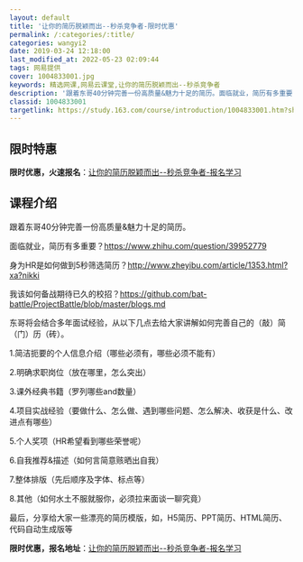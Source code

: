 ```yaml
---
layout: default
title: '让你的简历脱颖而出--秒杀竞争者-限时优惠'
permalink: /:categories/:title/
categories: wangyi2
date: 2019-03-24 12:18:00
last_modified_at: 2022-05-23 02:09:44
tags: 网易提供
cover: 1004833001.jpg
keywords: 精选网课,网易云课堂,让你的简历脱颖而出--秒杀竞争者
description: '跟着东哥40分钟完善一份高质量&魅力十足的简历。面临就业，简历有多重要？https://www.zhihu.com/qu'
classid: 1004833001
targetlink: https://study.163.com/course/introduction/1004833001.htm?share=1&shareId=1025206652&utm_campaign=share&utm_medium=iphoneShare&utm_source=&utm_u=1025206652
---
```


## 限时特惠

**限时优惠，火速报名**：[让你的简历脱颖而出--秒杀竞争者-报名学习](https://study.163.com/course/introduction/1004833001.htm?share=1&shareId=1025206652&utm_campaign=share&utm_medium=iphoneShare&utm_source=&utm_u=1025206652)

## 课程介绍

跟着东哥40分钟完善一份高质量&魅力十足的简历。



面临就业，简历有多重要？https://www.zhihu.com/question/39952779

身为HR是如何做到5秒筛选简历？http://www.zheyibu.com/article/1353.html?xa?nikki

我该如何备战期待已久的校招？https://github.com/bat-battle/ProjectBattle/blob/master/blogs.md



东哥将会结合多年面试经验，从以下几点去给大家讲解如何完善自己的（敲）简（门）历（砖）。



1.简洁扼要的个人信息介绍（哪些必须有，哪些必须不能有）

2.明确求职岗位（放在哪里，怎么突出）

3.课外经典书籍（罗列哪些and数量）

4.项目实战经验（要做什么、怎么做、遇到哪些问题、怎么解决、收获是什么、改进点有哪些）

5.个人奖项（HR希望看到哪些荣誉呢）

6.自我推荐&描述（如何言简意赅晒出自我）

7.整体排版（先后顺序及字体、标点等）

8.其他（如何水土不服就服你，必须拉来面谈一聊究竟）



最后，分享给大家一些漂亮的简历模版，如，H5简历、PPT简历、HTML简历、代码自动生成版等

**限时优惠，报名地址**：[让你的简历脱颖而出--秒杀竞争者-报名学习](https://study.163.com/course/introduction/1004833001.htm?share=1&shareId=1025206652&utm_campaign=share&utm_medium=iphoneShare&utm_source=&utm_u=1025206652)

